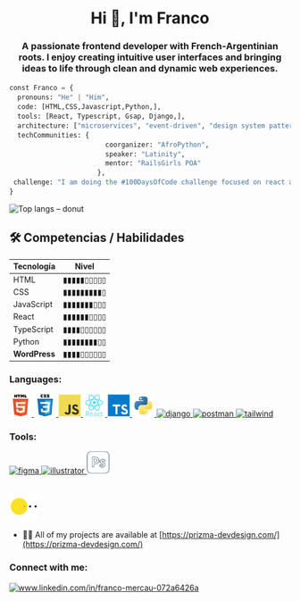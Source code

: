 <h1 align="center">Hi 👋, I'm Franco</h1>
<h3 align="center">A passionate frontend developer with French-Argentinian roots. I enjoy creating intuitive user interfaces and bringing ideas to life through clean and dynamic web experiences.</h3>

```py
const Franco = {
  pronouns: "He" | "Him",
  code: [HTML,CSS,Javascript,Python,],
  tools: [React, Typescript, Gsap, Django,],
  architecture: ["microservices", "event-driven", "design system pattern"],
  techCommunities: {
                        coorganizer: "AfroPython",
                        speaker: "Latinity",
                        mentor: "RailsGirls POA"
                      },
 challenge: "I am doing the #100DaysOfCode challenge focused on react and typescript"
}

```
![Top langs – donut](https://github-readme-stats.vercel.app/api/top-langs/?username=Franco-DevPy&layout=donut&langs_count=6&theme=radical)

## 🛠️ Competencias / Habilidades

| Tecnología           | Nivel               |
|----------------------|---------------------|
| HTML                 | ▮▮▮▮▮▯▯▯▯▯           |
| CSS                  | ▮▮▮▮▮▮▮▮▮▯           |
| JavaScript           | ▮▮▮▮▮▮▮▯▯▯         |
| React                | ▮▮▮▮▮▮▯▯▯▯         |
| TypeScript           | ▮▮▮▮▯▯▯▯▯▯         |
| Python               | ▮▮▮▮▮▮▮▮▯▯         |
| **WordPress**        | ▮▮▮▮▯▯▯▯▯▯         |








<h3 align="left">Languages:</h3>
<p align="left"> 
<a href="https://www.w3.org/html/" target="_blank" rel="noreferrer"> <img src="https://raw.githubusercontent.com/devicons/devicon/master/icons/html5/html5-original-wordmark.svg" alt="html5" width="40" height="40"/> </a> 
<a href="https://www.w3schools.com/css/" target="_blank" rel="noreferrer"> <img src="https://raw.githubusercontent.com/devicons/devicon/master/icons/css3/css3-original-wordmark.svg" alt="css3" width="40" height="40"/> </a> 
<a href="https://developer.mozilla.org/en-US/docs/Web/JavaScript" target="_blank" rel="noreferrer"> <img src="https://raw.githubusercontent.com/devicons/devicon/master/icons/javascript/javascript-original.svg" alt="javascript" width="40" height="40"/> </a> 
<a href="https://reactjs.org/" target="_blank" rel="noreferrer"> <img src="https://raw.githubusercontent.com/devicons/devicon/master/icons/react/react-original-wordmark.svg" alt="react" width="40" height="40"/> </a> 
<a href="https://www.typescriptlang.org/" target="_blank" rel="noreferrer"> <img src="https://raw.githubusercontent.com/devicons/devicon/master/icons/typescript/typescript-original.svg" alt="typescript" width="40" height="40"/> </a> 
<a href="https://www.python.org" target="_blank" rel="noreferrer"> <img src="https://raw.githubusercontent.com/devicons/devicon/master/icons/python/python-original.svg" alt="python" width="40" height="40"/> </a> 
<a href="https://www.djangoproject.com/" target="_blank" rel="noreferrer"> <img src="https://cdn.worldvectorlogo.com/logos/django.svg" alt="django" width="40" height="40"/> </a> 
<a href="https://postman.com" target="_blank" rel="noreferrer"> <img src="https://www.vectorlogo.zone/logos/getpostman/getpostman-icon.svg" alt="postman" width="40" height="40"/> </a> 
<a href="https://tailwindcss.com/" target="_blank" rel="noreferrer"> <img src="https://www.vectorlogo.zone/logos/tailwindcss/tailwindcss-icon.svg" alt="tailwind" width="40" height="40"/> </a> 

</p>


<h3 align="left">Tools:</h3>
<p align="left"> 
<a href="https://www.figma.com/" target="_blank" rel="noreferrer"> <img src="https://www.vectorlogo.zone/logos/figma/figma-icon.svg" alt="figma" width="40" height="40"/> </a> 
<a href="https://www.adobe.com/in/products/illustrator.html" target="_blank" rel="noreferrer"> <img src="https://www.vectorlogo.zone/logos/adobe_illustrator/adobe_illustrator-icon.svg" alt="illustrator" width="40" height="40"/> </a> 
<a href="https://www.photoshop.com/en" target="_blank" rel="noreferrer"> <img src="https://raw.githubusercontent.com/devicons/devicon/master/icons/photoshop/photoshop-line.svg" alt="photoshop" width="40" height="40"/> </a> 
</p>



<div align="start">
	<br>
	<img src="https://raw.githubusercontent.com/Aniket965/Aniket965/master/pacman.svg?sanitize=true" width="50" height="50">
</div>

- 👨‍💻 All of my projects are available at [https://prizma-devdesign.com/](https://prizma-devdesign.com/)
<h3 align="left">Connect with me:</h3>
<p align="left">
<a href="https://linkedin.com/in/www.linkedin.com/in/franco-mercau-072a6426a" target="blank"><img align="center" src="https://raw.githubusercontent.com/rahuldkjain/github-profile-readme-generator/master/src/images/icons/Social/linked-in-alt.svg" alt="www.linkedin.com/in/franco-mercau-072a6426a" height="30" width="40" /></a>






<!--
**Franco-DevPy/Franco-DevPy** is a ✨ _special_ ✨ repository because its `README.md` (this file) appears on your GitHub profile.

Here are some ideas to get you started:

- 🔭 I’m currently working on ...
- 🌱 I’m currently learning ...
- 👯 I’m looking to collaborate on ...
- 🤔 I’m looking for help with ...
- 💬 Ask me about ...
- 📫 How to reach me: ...
- 😄 Pronouns: ...
- ⚡ Fun fact: ...
-->
